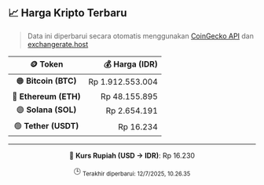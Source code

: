 

<!-- HARGA_KRIPTO -->
## 📈 Harga Kripto Terbaru

> Data ini diperbarui secara otomatis menggunakan [CoinGecko API](https://www.coingecko.com/) dan [exchangerate.host](https://exchangerate.host/)

<div align="center">

| 🪙 Token | 💰 Harga (IDR) |
|:------:|---------------:|
| 🟠 **Bitcoin (BTC)**   | Rp 1.912.553.004 |
| 🔵 **Ethereum (ETH)**  | Rp 48.155.895 |
| 🟣 **Solana (SOL)**    | Rp 2.654.191 |
| 🟢 **Tether (USDT)**   | Rp 16.234 |

---

💱 **Kurs Rupiah (USD → IDR)**: Rp 16.230

🕒 <sub>Terakhir diperbarui: 12/7/2025, 10.26.35</sub>

</div>
<!-- /HARGA_KRIPTO -->
